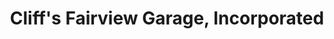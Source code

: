 ---
title: "Cliff's Fairview Garage, Incorporated"
url: /fairview/cliffs-fairview-garage-incorporated/
shop: car repair
---